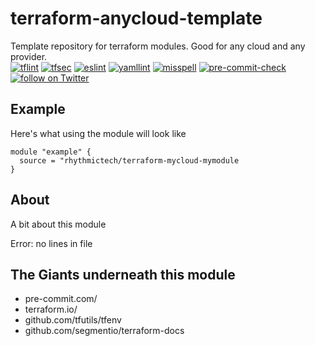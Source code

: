 # terraform-anycloud-template
Template repository for terraform modules. Good for any cloud and any provider.  
[![tflint](https://github.com/rhythmictech/lambda-update-image-builder-pipeline/workflows/tflint/badge.svg?branch=main&event=push)](https://github.com/rhythmictech/lambda-update-image-builder-pipeline/actions?query=workflow%3Atflint+event%3Apush+branch%3Amain)
[![tfsec](https://github.com/rhythmictech/lambda-update-image-builder-pipeline/workflows/tfsec/badge.svg?branch=main&event=push)](https://github.com/rhythmictech/lambda-update-image-builder-pipeline/actions?query=workflow%3Atfsec+event%3Apush+branch%3Amain)
[![eslint](https://github.com/rhythmictech/lambda-update-image-builder-pipeline/workflows/eslint/badge.svg?branch=main&event=push)](https://github.com/rhythmictech/lambda-update-image-builder-pipeline/actions?query=workflow%3Aeslint+event%3Apush+branch%3Amain)
[![yamllint](https://github.com/rhythmictech/lambda-update-image-builder-pipeline/workflows/yamllint/badge.svg?branch=main&event=push)](https://github.com/rhythmictech/lambda-update-image-builder-pipeline/actions?query=workflow%3Ayamllint+event%3Apush+branch%3Amain)
[![misspell](https://github.com/rhythmictech/lambda-update-image-builder-pipeline/workflows/misspell/badge.svg?branch=main&event=push)](https://github.com/rhythmictech/lambda-update-image-builder-pipeline/actions?query=workflow%3Amisspell+event%3Apush+branch%3Amain)
[![pre-commit-check](https://github.com/rhythmictech/lambda-update-image-builder-pipeline/workflows/pre-commit-check/badge.svg?branch=main&event=push)](https://github.com/rhythmictech/lambda-update-image-builder-pipeline/actions?query=workflow%3Apre-commit-check+event%3Apush+branch%3Amain)
<a href="https://twitter.com/intent/follow?screen_name=RhythmicTech"><img src="https://img.shields.io/twitter/follow/RhythmicTech?style=social&logo=RhythmicTech" alt="follow on Twitter"></a>

## Example
Here's what using the module will look like
```hcl
module "example" {
  source = "rhythmictech/terraform-mycloud-mymodule
}
```

## About
A bit about this module

<!-- BEGINNING OF PRE-COMMIT-TERRAFORM DOCS HOOK -->
Error: no lines in file
<!-- END OF PRE-COMMIT-TERRAFORM DOCS HOOK -->

## The Giants underneath this module
- pre-commit.com/
- terraform.io/
- github.com/tfutils/tfenv
- github.com/segmentio/terraform-docs
